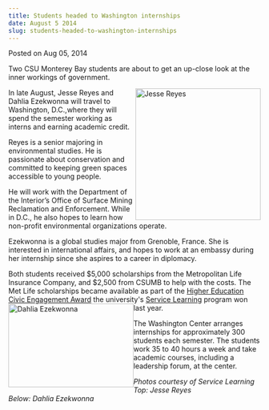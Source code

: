 ```yaml
---
title: Students headed to Washington internships
date: August 5 2014
slug: students-headed-to-washington-internships
---
```





<span class="date">Posted on Aug 05, 2014    </span>
<p>Two CSU Monterey Bay students are about to get an up-close look
at the inner workings of government.</p>
<p><img alt="Jesse Reyes" src="http://news.csumb.edu/sites/default/files/65/attachments/news/images/jesse.jpg" style="width:250px; height:263px; float:right">In late August,
Jesse Reyes and Dahlia Ezekwonna will travel to Washington,
D.C.,where they will spend the semester working as interns and
earning academic credit.</img></p>
<p>Reyes is a senior majoring in environmental studies. He is
passionate about conservation and committed to keeping green spaces
accessible to young people.</p>
<p>He will work with the Department of the Interior&#x2019;s Office of
Surface Mining Reclamation and Enforcement. While in D.C., he also
hopes to learn how non-profit environmental organizations
operate.</p>
<p>Ezekwonna is a global studies major from Grenoble, France. She
is interested in international affairs, and hopes to work at an
embassy during her internship since she aspires to a career in
diplomacy.</p>
<p>Both students received $5,000 scholarships from the Metropolitan
Life Insurance Company, and $2,500 from CSUMB to help with the
costs. The Met Life scholarships became available as part of the
<a href="../../../2013/jul/29/another-service-learning-award-csumb.html" rel="nofollow">Higher Education Civic Engagement Award</a> the
university&apos;s <a href="http://service.csumb.edu" rel="nofollow">Service Learning</a> program won last
year.&#xA0;<img alt="Dahlia Ezekwonna" src="http://news.csumb.edu/sites/default/files/65/attachments/news/images/dahlia.jpg" style="width:250px; height:167px; float:left"/></p>
<p>The Washington Center arranges internships for approximately 300
students each semester. The students work 35 to 40 hours a week and
take academic courses, including a leadership forum, at the
center.</p>
<p class="small"><em>Photos courtesy of Service Learning<br>
Top: Jesse Reyes<br>
Below: Dahlia Ezekwonna</br></br></em><br>
&#xA0;</br></p>





